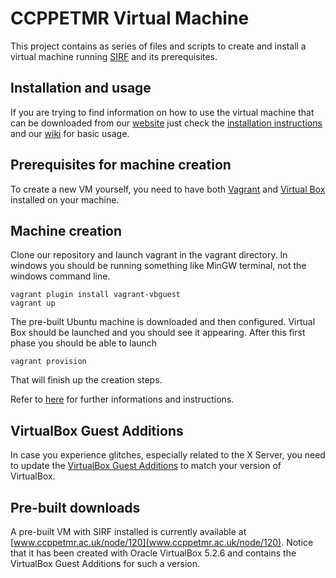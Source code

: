 # CCPPETMR Virtual Machine 

This project contains as series of files and scripts to create and install a virtual machine running [SIRF](https://github.com/CCPPETMR/SIRF) and its prerequisites. 

## Installation and usage
If you are trying to find information on how to use the virtual machine that can be downloaded 
from our [website](http://www.ccppetmr.ac.uk/downloads) just check the
[installation  instructions](INSTALL.md) and our [wiki](https://github.com/CCPPETMR/CCPPETMR_VM/wiki)
for basic usage.

## Prerequisites for machine creation

To create a new VM yourself, you need to have both [Vagrant](https://www.vagrantup.com) and [Virtual Box](https://www.virtualbox.org) installed on your machine.

## Machine creation

Clone our repository and launch vagrant in the vagrant directory. In windows you should be running something like MinGW terminal, not the windows command line.

    vagrant plugin install vagrant-vbguest
    vagrant up
	
The pre-built Ubuntu machine is downloaded and then configured. Virtual Box should be launched and you should see it appearing. After this first phase you should be able to launch 

    vagrant provision
	
That will finish up the creation steps. 

Refer to [here](https://github.com/CCPPETMR/CCPPETMR_VM/blob/master/INSTALL.md) for further informations and instructions.

## VirtualBox Guest Additions
In case you experience glitches, especially related to the X Server, you need to update the [VirtualBox Guest Additions](https://www.virtualbox.org/manual/ch04.html) to match your version of VirtualBox.

## Pre-built downloads
A pre-built VM with SIRF installed is currently available at [www.ccppetmr.ac.uk/node/120](www.ccppetmr.ac.uk/node/120). Notice that it has been created with Oracle VirtualBox 5.2.6 and contains the VirtualBox Guest Additions for such a version. 

